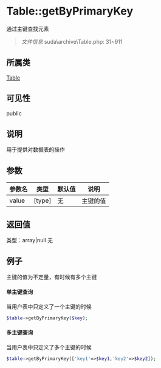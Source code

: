 # Table::getByPrimaryKey
通过主键查找元素
> *文件信息* suda\archive\Table.php: 31~911
## 所属类 

[Table](../Table.md)

## 可见性

  public  
## 说明


用于提供对数据表的操作


## 参数

| 参数名 | 类型 | 默认值 | 说明 |
|--------|-----|-------|-------|
| value |  [type] | 无 |  主键的值 |

## 返回值
类型：array|null
无

## 例子

主键的值为不定量，有时候有多个主键

#### 单主键查询
当用户表中只定义了一个主键的时候

```php
$table->getByPrimaryKey($key);
```

#### 多主键查询

当用户表中只定义了多个主键的时候

```php
$table->getByPrimaryKey(['key1'=>$key1,'key2'=>$key2]);
```
